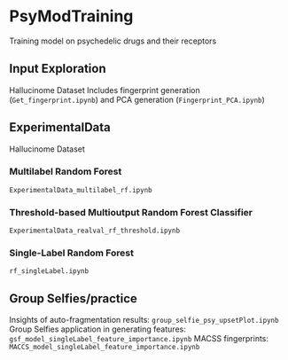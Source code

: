 # PsyModTraining
Training model on psychedelic drugs and their receptors

## Input Exploration
Hallucinome Dataset
Includes fingerprint generation (`Get_fingerprint.ipynb`) and PCA generation (`Fingerprint_PCA.ipynb`)

## ExperimentalData
Hallucinome Dataset

### Multilabel Random Forest
`ExperimentalData_multilabel_rf.ipynb`

### Threshold-based Multioutput Random Forest Classifier
`ExperimentalData_realval_rf_threshold.ipynb`

### Single-Label Random Forest
`rf_singleLabel.ipynb`

## Group Selfies/practice
Insights of auto-fragmentation results: `group_selfie_psy_upsetPlot.ipynb`
Group Selfies application in generating features: `gsf_model_singleLabel_feature_importance.ipynb`
MACSS fingerprints: `MACCS_model_singleLabel_feature_importance.ipynb`
